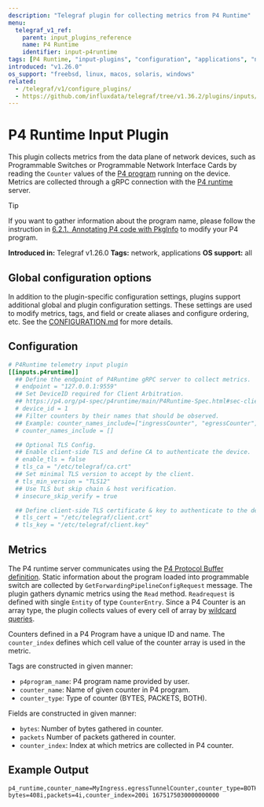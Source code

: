 ```yaml
---
description: "Telegraf plugin for collecting metrics from P4 Runtime"
menu:
  telegraf_v1_ref:
    parent: input_plugins_reference
    name: P4 Runtime
    identifier: input-p4runtime
tags: [P4 Runtime, "input-plugins", "configuration", "applications", "network"]
introduced: "v1.26.0"
os_support: "freebsd, linux, macos, solaris, windows"
related:
  - /telegraf/v1/configure_plugins/
  - https://github.com/influxdata/telegraf/tree/v1.36.2/plugins/inputs/p4runtime/README.md, P4 Runtime Plugin Source
---
```


# P4 Runtime Input Plugin

This plugin collects metrics from the data plane of network devices, such as
Programmable Switches or Programmable Network Interface Cards by reading the
`Counter` values of the [P4 program](https://p4.org) running on the device.
Metrics are collected through a gRPC connection with the [P4 runtime](https://github.com/p4lang/p4runtime)
server.

> [!TIP]
> If you want to gather information about the program name, please follow the
> instruction in [6.2.1. Annotating P4 code with PkgInfo](https://p4.org/p4-spec/p4runtime/main/P4Runtime-Spec.html#sec-annotating-p4-code-with-pkginfo) to
> modify your P4 program.

**Introduced in:** Telegraf v1.26.0
**Tags:** network, applications
**OS support:** all

[p4lang]: https://p4.org
[p4runtime]: https://github.com/p4lang/p4runtime
[p4annotation]: https://p4.org/p4-spec/p4runtime/main/P4Runtime-Spec.html#sec-annotating-p4-code-with-pkginfo

## Global configuration options <!-- @/docs/includes/plugin_config.md -->

In addition to the plugin-specific configuration settings, plugins support
additional global and plugin configuration settings. These settings are used to
modify metrics, tags, and field or create aliases and configure ordering, etc.
See the [CONFIGURATION.md](/telegraf/v1/configuration/#plugins) for more details.

[CONFIGURATION.md]: ../../../docs/CONFIGURATION.md#plugins

## Configuration

```toml @sample.conf
# P4Runtime telemetry input plugin
[[inputs.p4runtime]]
  ## Define the endpoint of P4Runtime gRPC server to collect metrics.
  # endpoint = "127.0.0.1:9559"
  ## Set DeviceID required for Client Arbitration.
  ## https://p4.org/p4-spec/p4runtime/main/P4Runtime-Spec.html#sec-client-arbitration-and-controller-replication
  # device_id = 1
  ## Filter counters by their names that should be observed.
  ## Example: counter_names_include=["ingressCounter", "egressCounter"]
  # counter_names_include = []

  ## Optional TLS Config.
  ## Enable client-side TLS and define CA to authenticate the device.
  # enable_tls = false
  # tls_ca = "/etc/telegraf/ca.crt"
  ## Set minimal TLS version to accept by the client.
  # tls_min_version = "TLS12"
  ## Use TLS but skip chain & host verification.
  # insecure_skip_verify = true

  ## Define client-side TLS certificate & key to authenticate to the device.
  # tls_cert = "/etc/telegraf/client.crt"
  # tls_key = "/etc/telegraf/client.key"
```

## Metrics

The P4 runtime server communicates using the
[P4 Protocol Buffer definition](https://github.com/p4lang/p4runtime/blob/main/proto/p4/v1/p4runtime.proto).  Static information about the program
loaded into programmable switch are collected by
`GetForwardingPipelineConfigRequest` message. The plugin gathers dynamic metrics
using the `Read` method. `Readrequest` is defined with single `Entity` of type
`CounterEntry`. Since a P4 Counter is an array type, the plugin collects values
of every cell of array by [wildcard queries](https://github.com/p4lang/p4runtime/blob/main/proto/p4/v1/p4runtime.proto#L379).

Counters defined in a P4 Program have a unique ID and name. The `counter_index`
defines which cell value of the counter array is used in the metric.

Tags are constructed in given manner:

- `p4program_name`: P4 program name provided by user.
- `counter_name`: Name of given counter in P4 program.
- `counter_type`: Type of counter (BYTES, PACKETS, BOTH).

Fields are constructed in given manner:

- `bytes`: Number of bytes gathered in counter.
- `packets` Number of packets gathered in counter.
- `counter_index`: Index at which metrics are collected in P4 counter.

## Example Output

```text
p4_runtime,counter_name=MyIngress.egressTunnelCounter,counter_type=BOTH,host=p4 bytes=408i,packets=4i,counter_index=200i 1675175030000000000
```

[p4proto]: https://github.com/p4lang/p4runtime/blob/main/proto/p4/v1/p4runtime.proto
[wildcards]: https://github.com/p4lang/p4runtime/blob/main/proto/p4/v1/p4runtime.proto#L379
